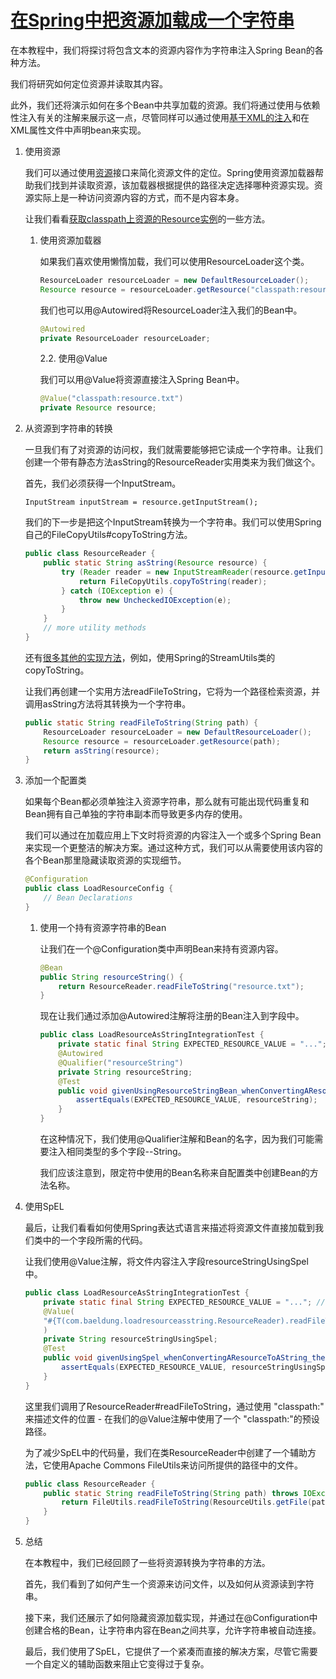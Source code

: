 # [在Spring中把资源加载成一个字符串](https://www.baeldung.com/spring-load-resource-as-string)

在本教程中，我们将探讨将包含文本的资源内容作为字符串注入Spring Bean的各种方法。

我们将研究如何定位资源并读取其内容。

此外，我们还将演示如何在多个Bean中共享加载的资源。我们将通过使用与依赖性注入有关的注解来展示这一点，尽管同样可以通过使用[基于XML的注入](https://www.baeldung.com/spring-xml-injection)和在XML属性文件中声明bean来实现。

1. 使用资源

    我们可以通过使用[资源](https://www.baeldung.com/spring-classpath-file-access)接口来简化资源文件的定位。Spring使用资源加载器帮助我们找到并读取资源，该加载器根据提供的路径决定选择哪种资源实现。资源实际上是一种访问资源内容的方式，而不是内容本身。

    让我们看看[获取classpath上资源的Resource实例](https://www.baeldung.com/spring-classpath-file-access)的一些方法。

    1. 使用资源加载器

        如果我们喜欢使用懒惰加载，我们可以使用ResourceLoader这个类。

        ```java
        ResourceLoader resourceLoader = new DefaultResourceLoader();
        Resource resource = resourceLoader.getResource("classpath:resource.txt");
        ```

        我们也可以用@Autowired将ResourceLoader注入我们的Bean中。

        ```java
        @Autowired
        private ResourceLoader resourceLoader;
        ```

        2.2. 使用@Value

        我们可以用@Value将资源直接注入Spring Bean中。

        ```java
        @Value("classpath:resource.txt")
        private Resource resource;
        ```

2. 从资源到字符串的转换

    一旦我们有了对资源的访问权，我们就需要能够把它读成一个字符串。让我们创建一个带有静态方法asString的ResourceReader实用类来为我们做这个。

    首先，我们必须获得一个InputStream。

    `InputStream inputStream = resource.getInputStream();`

    我们的下一步是把这个InputStream转换为一个字符串。我们可以使用Spring自己的FileCopyUtils#copyToString方法。

    ```java
    public class ResourceReader {
        public static String asString(Resource resource) {
            try (Reader reader = new InputStreamReader(resource.getInputStream(), UTF_8)) {
                return FileCopyUtils.copyToString(reader);
            } catch (IOException e) {
                throw new UncheckedIOException(e);
            }
        }
        // more utility methods
    }
    ```

    还有[很多其他的实现方法](https://www.baeldung.com/convert-input-stream-to-string)，例如，使用Spring的StreamUtils类的copyToString。

    让我们再创建一个实用方法readFileToString，它将为一个路径检索资源，并调用asString方法将其转换为一个字符串。

    ```java
    public static String readFileToString(String path) {
        ResourceLoader resourceLoader = new DefaultResourceLoader();
        Resource resource = resourceLoader.getResource(path);
        return asString(resource);
    }
    ```

3. 添加一个配置类

    如果每个Bean都必须单独注入资源字符串，那么就有可能出现代码重复和Bean拥有自己单独的字符串副本而导致更多内存的使用。

    我们可以通过在加载应用上下文时将资源的内容注入一个或多个Spring Bean来实现一个更整洁的解决方案。通过这种方式，我们可以从需要使用该内容的各个Bean那里隐藏读取资源的实现细节。

    ```java
    @Configuration
    public class LoadResourceConfig {
        // Bean Declarations
    }
    ```

    1. 使用一个持有资源字符串的Bean

        让我们在一个@Configuration类中声明Bean来持有资源内容。

        ```java
        @Bean
        public String resourceString() {
            return ResourceReader.readFileToString("resource.txt");
        }
        ```

        现在让我们通过添加@Autowired注解将注册的Bean注入到字段中。

        ```java
        public class LoadResourceAsStringIntegrationTest {
            private static final String EXPECTED_RESOURCE_VALUE = "...";  // The string value of the file content
            @Autowired
            @Qualifier("resourceString")
            private String resourceString;
            @Test
            public void givenUsingResourceStringBean_whenConvertingAResourceToAString_thenCorrect() {
                assertEquals(EXPECTED_RESOURCE_VALUE, resourceString);
            }
        }
        ```

        在这种情况下，我们使用@Qualifier注解和Bean的名字，因为我们可能需要注入相同类型的多个字段--String。

        我们应该注意到，限定符中使用的Bean名称来自配置类中创建Bean的方法名称。

4. 使用SpEL

    最后，让我们看看如何使用Spring表达式语言来描述将资源文件直接加载到我们类中的一个字段所需的代码。

    让我们使用@Value注解，将文件内容注入字段resourceStringUsingSpel中。

    ```java
    public class LoadResourceAsStringIntegrationTest {
        private static final String EXPECTED_RESOURCE_VALUE = "..."; // The string value of the file content
        @Value(
        "#{T(com.baeldung.loadresourceasstring.ResourceReader).readFileToString('classpath:resource.txt')}"
        )
        private String resourceStringUsingSpel;
        @Test
        public void givenUsingSpel_whenConvertingAResourceToAString_thenCorrect() {
            assertEquals(EXPECTED_RESOURCE_VALUE, resourceStringUsingSpel);
        }
    }
    ```

    这里我们调用了ResourceReader#readFileToString，通过使用 "classpath:" 来描述文件的位置 - 在我们的@Value注解中使用了一个 "classpath:"的预设路径。

    为了减少SpEL中的代码量，我们在类ResourceReader中创建了一个辅助方法，它使用Apache Commons FileUtils来访问所提供的路径中的文件。

    ```java
    public class ResourceReader {
        public static String readFileToString(String path) throws IOException {
            return FileUtils.readFileToString(ResourceUtils.getFile(path), StandardCharsets.UTF_8);
        }
    }
    ```

5. 总结

    在本教程中，我们已经回顾了一些将资源转换为字符串的方法。

    首先，我们看到了如何产生一个资源来访问文件，以及如何从资源读到字符串。

    接下来，我们还展示了如何隐藏资源加载实现，并通过在@Configuration中创建合格的Bean，让字符串内容在Bean之间共享，允许字符串被自动连接。

    最后，我们使用了SpEL，它提供了一个紧凑而直接的解决方案，尽管它需要一个自定义的辅助函数来阻止它变得过于复杂。
